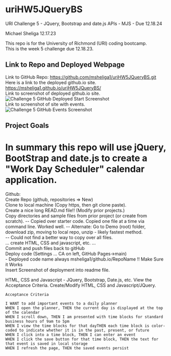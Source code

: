 # uriHW5JQueryBS
URI Challenge 5 - JQuery, Bootstrap and date.js APIs - MJS - Due 12.18.24

Michael Sheliga 12.17.23

This repo is for the University of Richmond (URI) coding bootcamp.  
This is the week 5 challenge due 12.18.23. 

## Link to Repo and Deployed Webpage
Link to GitHub Repo: https://github.com/msheliga1/uriHW5JQueryBS.git
Here is a link to the deployed github.io site. https://msheliga1.github.io/uriHW5JQueryBS/   
Link to screenshot of deployed github.io site. ![Challenge 5 GitHub Deployed Start Screenshot](./assets/images/workingScreenshotStart.PNG)   
Link to screenshot of site with events. ![Challenge 5 GitHub Events Screenshot](./assets/images/workingScreenshotEvents.PNG)   

## Project Goals
In summary this repo will use jQuery, BootStrap and date.js to create a "Work Day Scheduler" calendar application. 
==============================================================================================================================   
Github:  
    Create Repo (github, repositories => New)  
    Clone to local machine (Copy https, then git clone paste).  
    Create a nice long READ.md file!!  (Modify prior projects.)  
    Copy directories and sample files from prior project (or create from scratch). 
        -- Copied over starter code. Copied one file at a time via command line. Worked well.
        -- Alternate: Go to Demo (root) folder, download zip, moving to local repo, unzip - likely fastest method.     
        -- Could not find a better way to copy over all files.    
    ... create HTML, CSS and javascript, etc. ...  
    Commit and push files back to gitHub  
    Deploy code (Settings ... CA on left, GitHub Pages->main)  
        - Deployed code name always msheliga1/github.io/RepoName !!
    Make Sure it Works  
    Insert Screenshot of deployment into readme file.  
  
HTML, CSS and Javascript - JQuery, Bootstrap, Date.js, etc. 
    View the Acceptance Criteria. 
    Create/Modify HTML, CSS and Javascript/JQuery. 

    Acceptance Criteria

    I WANT to add important events to a daily planner
    WHEN I open the planner, THEN the current day is displayed at the top of the calendar
    WHEN I scroll down, THEN I am presented with time blocks for standard business hours of 9am to 5pm
    WHEN I view the time blocks for that dayTHEN each time block is color-coded to indicate whether it is in the past, present, or future
    WHEN I click into a time block, THEN I can enter an event
    WHEN I click the save button for that time block, THEN the text for that event is saved in local storage
    WHEN I refresh the page, THEN the saved events persist

